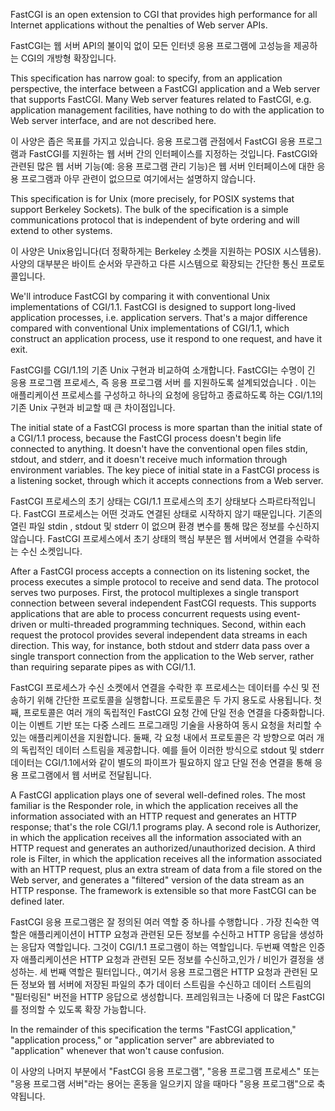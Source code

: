 FastCGI is an open extension to CGI that provides high performance for all Internet applications without the penalties of Web server APIs.

FastCGI는 웹 서버 API의 불이익 없이 모든 인터넷 응용 프로그램에 고성능을 제공하는 CGI의 개방형 확장입니다.

This specification has narrow goal: to specify, from an application perspective, the interface between a FastCGI application and a Web server that supports FastCGI. Many Web server features related to FastCGI, e.g. application management facilities, have nothing to do with the application to Web server interface, and are not described here.

이 사양은 좁은 목표를 가지고 있습니다. 응용 프로그램 관점에서 FastCGI 응용 프로그램과 FastCGI를 지원하는 웹 서버 간의 인터페이스를 지정하는 것입니다. FastCGI와 관련된 많은 웹 서버 기능(예: 응용 프로그램 관리 기능)은 웹 서버 인터페이스에 대한 응용 프로그램과 아무 관련이 없으므로 여기에서는 설명하지 않습니다.

This specification is for Unix (more precisely, for POSIX systems that support Berkeley Sockets). The bulk of the specification is a simple communications protocol that is independent of byte ordering and will extend to other systems.

이 사양은 Unix용입니다(더 정확하게는 Berkeley 소켓을 지원하는 POSIX 시스템용). 사양의 대부분은 바이트 순서와 무관하고 다른 시스템으로 확장되는 간단한 통신 프로토콜입니다.

We'll introduce FastCGI by comparing it with conventional Unix implementations of CGI/1.1. FastCGI is designed to support long-lived application processes, i.e. application servers. That's a major difference compared with conventional Unix implementations of CGI/1.1, which construct an application process, use it respond to one request, and have it exit.

FastCGI를 CGI/1.1의 기존 Unix 구현과 비교하여 소개합니다. FastCGI는 수명이 긴 응용 프로그램 프로세스, 즉 응용 프로그램 서버 를 지원하도록 설계되었습니다 . 이는 애플리케이션 프로세스를 구성하고 하나의 요청에 응답하고 종료하도록 하는 CGI/1.1의 기존 Unix 구현과 비교할 때 큰 차이점입니다.

The initial state of a FastCGI process is more spartan than the initial state of a CGI/1.1 process, because the FastCGI process doesn't begin life connected to anything. It doesn't have the conventional open files stdin, stdout, and stderr, and it doesn't receive much information through environment variables. The key piece of initial state in a FastCGI process is a listening socket, through which it accepts connections from a Web server.

FastCGI 프로세스의 초기 상태는 CGI/1.1 프로세스의 초기 상태보다 스파르타적입니다. FastCGI 프로세스는 어떤 것과도 연결된 상태로 시작하지 않기 때문입니다. 기존의 열린 파일 stdin , stdout 및 stderr 이 없으며 환경 변수를 통해 많은 정보를 수신하지 않습니다. FastCGI 프로세스에서 초기 상태의 핵심 부분은 웹 서버에서 연결을 수락하는 수신 소켓입니다.

After a FastCGI process accepts a connection on its listening socket, the process executes a simple protocol to receive and send data. The protocol serves two purposes. First, the protocol multiplexes a single transport connection between several independent FastCGI requests. This supports applications that are able to process concurrent requests using event-driven or multi-threaded programming techniques. Second, within each request the protocol provides several independent data streams in each direction. This way, for instance, both stdout and stderr data pass over a single transport connection from the application to the Web server, rather than requiring separate pipes as with CGI/1.1.

FastCGI 프로세스가 수신 소켓에서 연결을 수락한 후 프로세스는 데이터를 수신 및 전송하기 위해 간단한 프로토콜을 실행합니다. 프로토콜은 두 가지 용도로 사용됩니다. 첫째, 프로토콜은 여러 개의 독립적인 FastCGI 요청 간에 단일 전송 연결을 다중화합니다. 이는 이벤트 기반 또는 다중 스레드 프로그래밍 기술을 사용하여 동시 요청을 처리할 수 있는 애플리케이션을 지원합니다. 둘째, 각 요청 내에서 프로토콜은 각 방향으로 여러 개의 독립적인 데이터 스트림을 제공합니다. 예를 들어 이러한 방식으로 stdout 및 stderr 데이터는 CGI/1.1에서와 같이 별도의 파이프가 필요하지 않고 단일 전송 연결을 통해 응용 프로그램에서 웹 서버로 전달됩니다.

A FastCGI application plays one of several well-defined roles. The most familiar is the Responder role, in which the application receives all the information associated with an HTTP request and generates an HTTP response; that's the role CGI/1.1 programs play. A second role is Authorizer, in which the application receives all the information associated with an HTTP request and generates an authorized/unauthorized decision. A third role is Filter, in which the application receives all the information associated with an HTTP request, plus an extra stream of data from a file stored on the Web server, and generates a "filtered" version of the data stream as an HTTP response. The framework is extensible so that more FastCGI can be defined later.

FastCGI 응용 프로그램은 잘 정의된 여러 역할 중 하나를 수행합니다 . 가장 친숙한 역할은 애플리케이션이 HTTP 요청과 관련된 모든 정보를 수신하고 HTTP 응답을 생성하는 응답자 역할입니다. 그것이 CGI/1.1 프로그램이 하는 역할입니다. 두번째 역할은 인증 자 애플리케이션은 HTTP 요청과 관련된 모든 정보를 수신하고,인가 / 비인가 결정을 생성하는. 세 번째 역할은 필터입니다., 여기서 응용 프로그램은 HTTP 요청과 관련된 모든 정보와 웹 서버에 저장된 파일의 추가 데이터 스트림을 수신하고 데이터 스트림의 "필터링된" 버전을 HTTP 응답으로 생성합니다. 프레임워크는 나중에 더 많은 FastCGI를 정의할 수 있도록 확장 가능합니다.

In the remainder of this specification the terms "FastCGI application," "application process," or "application server" are abbreviated to "application" whenever that won't cause confusion.

이 사양의 나머지 부분에서 "FastCGI 응용 프로그램", "응용 프로그램 프로세스" 또는 "응용 프로그램 서버"라는 용어는 혼동을 일으키지 않을 때마다 "응용 프로그램"으로 축약됩니다.
